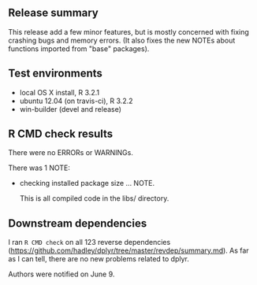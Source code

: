 ## Release summary

This release add a few minor features, but is mostly concerned with fixing crashing bugs and memory errors. (It also fixes the new NOTEs about functions imported from "base" packages).

## Test environments

* local OS X install, R 3.2.1
* ubuntu 12.04 (on travis-ci), R 3.2.2
* win-builder (devel and release)

## R CMD check results

There were no ERRORs or WARNINGs. 

There was 1 NOTE:

* checking installed package size ... NOTE. 

  This is all compiled code in the libs/ directory.

## Downstream dependencies

I ran `R CMD check` on all 123 reverse dependencies (https://github.com/hadley/dplyr/tree/master/revdep/summary.md).  As far as I can tell, there are no new problems related to dplyr.

Authors were notified on June 9.
